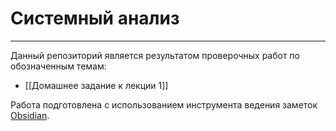 # Системный анализ
---
Данный репозиторий является результатом проверочных работ по обозначенным темам:
- [[Домашнее задание к лекции 1]]

Работа подготовлена с использованием инструмента ведения заметок [Obsidian](https://obsidian.md/). 